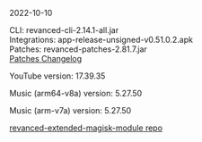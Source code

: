 2022-10-10
  
CLI: revanced-cli-2.14.1-all.jar  
Integrations: app-release-unsigned-v0.51.0.2.apk  
Patches: revanced-patches-2.81.7.jar  
[Patches Changelog](https://github.com/inotia00/revanced-patches/releases/tag/v2.81.7)  

YouTube version: 17.39.35  

Music (arm64-v8a) version: 5.27.50  

Music (arm-v7a) version: 5.27.50  

[revanced-extended-magisk-module repo](https://github.com/MatadorProBr/revanced-extended-magisk-module)
